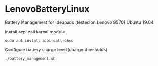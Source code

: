 # LenovoBatteryLinux

Battery Management for Ideapads (tested on Lenovo G570) Ubuntu 19.04

Install acpi call kernel module

`sudo apt install acpi-call-dkms`

Configure battery charge level (charge thresholds)

`./battery_management.sh`
